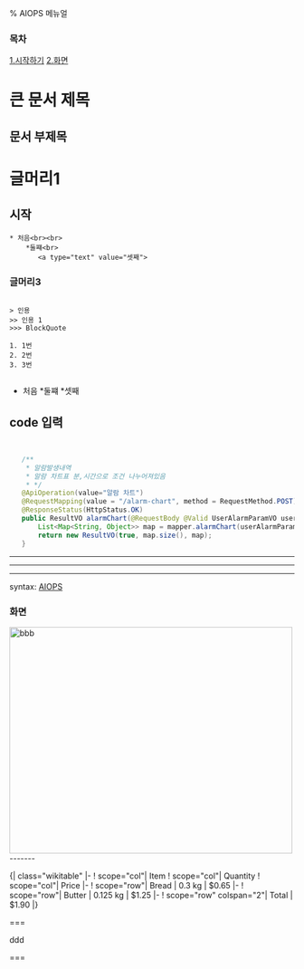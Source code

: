 % AIOPS 메뉴얼

### 목차

[1.시작하기](#시작)
[2.화면](#화면)


큰 문서 제목
=======================
문서 부제목
---------

# 글머리1
## 시작

```
* 처음<br><br>
    *둘쨰<br>
       <a type="text" value="셋째">
```
### 글머리3
```

> 인용
>> 인용 1
>>> BlockQuote

1. 1번
2. 2번
3. 3번


```
* 처음
    *둘쨰
       *셋째
       
## code 입력

 ```java


	/**
	 * 알람발생내역
	 * 알람 차트표 분,시간으로 조건 나누어져있음
	 * */
	@ApiOperation(value="알람 차트")
	@RequestMapping(value = "/alarm-chart", method = RequestMethod.POST)
	@ResponseStatus(HttpStatus.OK)
	public ResultVO alarmChart(@RequestBody @Valid UserAlarmParamVO userAlarmParamVO) {
		List<Map<String, Object>> map = mapper.alarmChart(userAlarmParamVO);
		return new ResultVO(true, map.size(), map);
	}

 ```


* * *
***
---------


syntax: [AIOPS](http://10.10.102.146:18083/aiops/RTM/)


<!--![Alt text](../images/aiopsMain.png)-->
### 화면
<a href="http://10.10.102.146:18083/aiops/RTM/">
<img src="../images/aiopsMain.png" width="500px" height="400px" title="px(픽셀) 크기 설정"  alt="bbb"></img>
</a>
-------

{| class="wikitable"
|-
! scope="col"| Item
! scope="col"| Quantity
! scope="col"| Price
|-
! scope="row"| Bread
| 0.3 kg
| $0.65
|-
! scope="row"| Butter
| 0.125 kg
| $1.25
|-
! scope="row" colspan="2"| Total
| $1.90
|}

===

ddd

===

